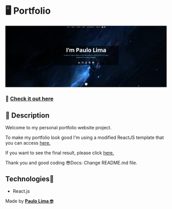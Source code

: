 # 🖥️ Portfolio

![ReactJS Resume Website](./src/assets/images/readme.png?raw=true "ReactJS Resume Website")

### 🔗️ <a href="https://paulophlp.github.io/portfolio/">Check it out here</a> 

## 🔎️ Description
Welcome to my personal portfolio website project.

To make my portfolio look good I'm using a modified ReactJS template that you can access <a href="https://github.com/tbakerx/react-resume-template">here.</a>

If you want to see the final result, please click <a href="https://paulophlp.github.io/portfolio/">here.</a>

Thank you and good coding 😎️Docs: Change README.md file.

## Technologies🚀️

- React.js

Made by **<a href="https://paulophlp.github.io/portfolio/">Paulo Lima 🤓️</a>**
